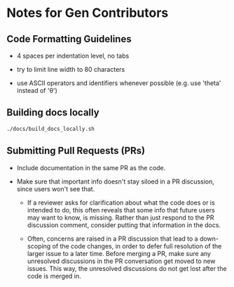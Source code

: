 # Notes for Gen Contributors

## Code Formatting Guidelines

- 4 spaces per indentation level, no tabs

- try to limit line width to 80 characters

- use ASCII operators and identifiers whenever possible (e.g. use 'theta' instead of 'θ')

## Building docs locally

```sh
./docs/build_docs_locally.sh
```
## Submitting Pull Requests (PRs)

- Include documentation in the same PR as the code.

- Make sure that important info doesn't stay siloed in a PR discussion, since
  users won't see that.

  + If a reviewer asks for clarification about what the code does or is
    intended to do, this often reveals that some info that future users may
    want to know, is missing.  Rather than just respond to the PR discussion
    comment, consider putting that information in the docs.

  + Often, concerns are raised in a PR discussion that lead to a down-scoping
    of the code changes, in order to defer full resolution of the larger issue
    to a later time.  Before merging a PR, make sure any unresolved discussions
    in the PR conversation get moved to new issues.  This way, the unresolved
    discussions do not get lost after the code is merged in.
